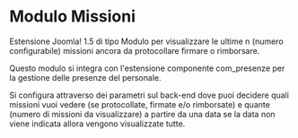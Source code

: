 # Modulo Missioni
Estensione Joomla! 1.5 di tipo Modulo per visualizzare le ultime n (numero configurabile) missioni ancora da protocollare firmare o rimborsare.

Questo modulo si integra con l'estensione componente com_presenze per la gestione delle presenze del personale.

Si configura attraverso dei parametri sul back-end dove puoi decidere quali missioni vuoi vedere (se protocollate, firmate e/o rimborsate) e quante (numero di missioni da visualizzare) a partire da una data se la data non viene indicata allora vengono visualizzate tutte.
